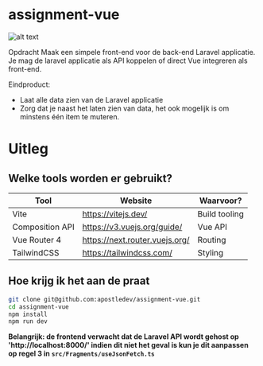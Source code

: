 # assignment-vue

![alt text](https://encrypted-tbn0.gstatic.com/images?q=tbn:ANd9GcRGmUav4XCpZdfDU2lJqSlTRsA1daMrRA1egA&usqp=CAU)


Opdracht
Maak een simpele front-end voor de back-end Laravel applicatie.
Je mag de laravel applicatie als API koppelen of direct Vue integreren als front-end.

Eindproduct:
- Laat alle data zien van de Laravel applicatie
- Zorg dat je naast het laten zien van data, het ook mogelijk is om minstens één item te muteren.

# Uitleg

## Welke tools worden er gebruikt?

| Tool | Website | Waarvoor? |
|---|---|---|
| Vite | https://vitejs.dev/ | Build tooling
| Composition API | https://v3.vuejs.org/guide/ | Vue API
| Vue Router 4 | https://next.router.vuejs.org/ | Routing
| TailwindCSS | https://tailwindcss.com/ | Styling

## Hoe krijg ik het aan de praat
```bash
git clone git@github.com:apostledev/assignment-vue.git
cd assignment-vue
npm install
npm run dev
```
**Belangrijk: de frontend verwacht dat de Laravel API wordt gehost op 'http://localhost:8000/' indien dit niet het geval is kun je dit aanpassen op regel 3 in `src/Fragments/useJsonFetch.ts`**